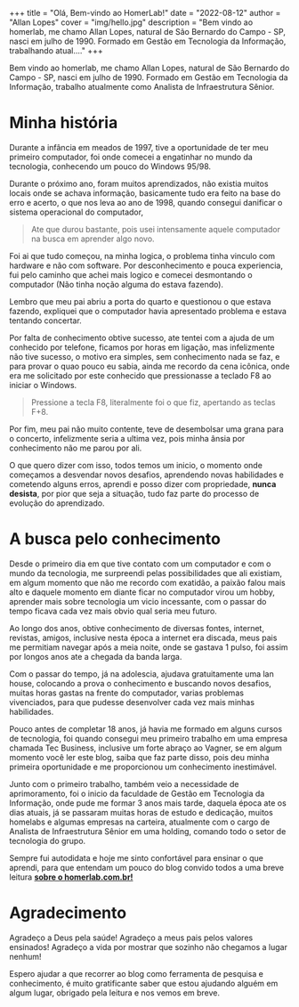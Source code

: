 +++
title = "Olá, Bem-vindo ao HomerLab!"
date = "2022-08-12"
author = "Allan Lopes"
cover = "img/hello.jpg"
description = "Bem vindo ao homerlab, me chamo Allan Lopes, natural de São Bernardo do Campo - SP, nasci em julho de 1990. Formado em Gestão em Tecnologia da Informação, trabalhando atual...."
+++

Bem vindo ao homerlab, me chamo Allan Lopes, natural de São Bernardo do Campo - SP, nasci em julho de 1990. Formado em Gestão em Tecnologia da Informação, trabalho atualmente como Analista de Infraestrutura Sênior.

# Minha história

Durante a infância em meados de 1997, tive a oportunidade de ter meu primeiro computador, foi onde comecei a engatinhar no mundo da tecnologia, conhecendo um pouco do Windows 95/98.

Durante o próximo ano, foram muitos aprendizados, não existia muitos locais onde se achava informação, basicamente tudo era feito na base do erro e acerto, o que nos leva ao ano de 1998, quando consegui danificar o sistema operacional do computador,

> Ate que durou bastante, pois usei intensamente aquele computador na busca em aprender algo novo.

Foi ai que tudo começou, na minha logica, o problema tinha vinculo com hardware e não com software. Por desconhecimento e pouca experiencia, fui pelo caminho que achei mais logico e comecei desmontando o computador (Não tinha noção alguma do estava fazendo).

Lembro que meu pai abriu a porta do quarto e questionou o que estava fazendo, expliquei que o computador havia apresentado problema e estava tentando concertar.

Por falta de conhecimento obtive sucesso, ate tentei com a ajuda de um conhecido por telefone, ficamos por horas em ligação, mas infelizmente não tive sucesso, o motivo era simples, sem conhecimento nada se faz, e para provar o quao pouco eu sabia, ainda me recordo da cena icônica, onde era me solicitado por este conhecido que pressionasse a teclado F8 ao iniciar o Windows.

> Pressione a tecla F8, literalmente foi o que fiz, apertando as teclas F+8.

Por fim, meu pai não muito contente, teve de desembolsar uma grana para o concerto, infelizmente seria a ultima vez, pois minha ânsia por conhecimento não me parou por ali.

O que quero dizer com isso, todos temos um inicio, o momento onde começamos a desvendar novos desafios, aprendendo novas habilidades e cometendo alguns erros, aprendi e posso dizer com propriedade, **nunca desista**, por pior que seja a situação, tudo faz parte do processo de evolução do aprendizado.

# A busca pelo conhecimento

Desde o primeiro dia em que tive contato com um computador e com o mundo da tecnologia, me surpreendi pelas possibilidades que ali existiam, em algum momento que não me recordo com exatidão, a paixão falou mais alto e daquele momento em diante ficar no computador virou um hobby, aprender mais sobre tecnologia um vicio incessante, com o passar do tempo ficava cada vez mais obvio qual seria meu futuro.

Ao longo dos anos, obtive conhecimento de diversas fontes, internet, revistas, amigos, inclusive nesta época a internet era discada, meus pais me permitiam navegar após a meia noite, onde se gastava 1 pulso, foi assim por longos anos ate a chegada da banda larga.

Com o passar do tempo, já na adolescia, ajudava gratuitamente uma lan house, colocando a prova o conhecimento e buscando novos desafios, muitas horas gastas na frente do computador, varias problemas vivenciados, para que pudesse desenvolver cada vez mais minhas habilidades.

Pouco antes de completar 18 anos, já havia me formado em alguns cursos de tecnologia, foi quando consegui meu primeiro trabalho em uma empresa chamada Tec Business, inclusive um forte abraço ao Vagner, se em algum momento você ler este blog, saiba que faz parte disso, pois deu minha primeira oportunidade e me proporcionou um conhecimento inestimável.

Junto com o primeiro trabalho, também veio a necessidade de aprimoramento, foi o inicio da faculdade de Gestão em Tecnologia da Informação, onde pude me formar 3 anos mais tarde, daquela época ate os dias atuais, já se passaram muitas horas de estudo e dedicação, muitos homelabs e algumas empresas na carteira, atualmente com o cargo de Analista de Infraestrutura Sênior em uma holding, comando todo o setor de tecnologia do grupo.

Sempre fui autodidata e hoje me sinto confortável para ensinar o que aprendi, para que entendam um pouco do blog convido todos a uma breve leitura [**sobre o homerlab.com.br!**](https://homerlab.com.br/sobre)

# Agradecimento

Agradeço a Deus pela saúde! Agradeço a meus pais pelos valores ensinados! Agradeço a vida por mostrar que sozinho não chegamos a lugar nenhum!

Espero ajudar a que recorrer ao blog como ferramenta de pesquisa e conhecimento, é muito gratificante saber que estou ajudando alguém em algum lugar, obrigado pela leitura e nos vemos em breve.
